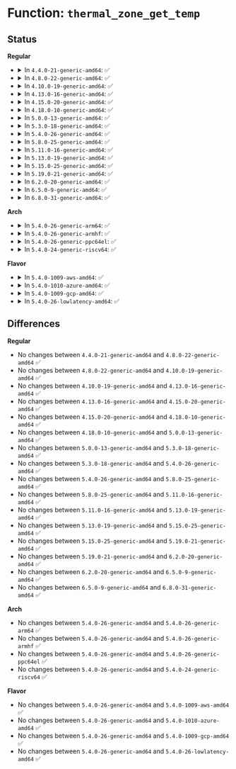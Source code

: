 # Function: <code>thermal_zone_get_temp</code>

## Status
<b>Regular</b>
<ul>
<li>
<details>
<summary>In <code>4.4.0-21-generic-amd64</code>: ✅</summary>

```c
int thermal_zone_get_temp(struct thermal_zone_device * tz, int * temp)
```

```json
{
  "name": "thermal_zone_get_temp",
  "collision_type": "Unique Global",
  "inline_type": "No",
  "funcs": [
    {
      "addr": 18446744071585674752,
      "name": "thermal_zone_get_temp",
      "external": true,
      "loc": "drivers/thermal/thermal_core.c:484",
      "file": "drivers/thermal/thermal_core.c",
      "inline": "seen, unknown",
      "caller_inline": [],
      "caller_func": [
        "drivers/thermal/thermal_core.c:temp_show",
        "drivers/thermal/thermal_hwmon.c:temp_input_show"
      ]
    }
  ],
  "symbols": [
    {
      "addr": 18446744071585674752,
      "name": "thermal_zone_get_temp",
      "section": ".text",
      "bind": "STB_GLOBAL",
      "size": 285
    }
  ]
}
```
</details>
</li>
<li>
<details>
<summary>In <code>4.8.0-22-generic-amd64</code>: ✅</summary>

```c
int thermal_zone_get_temp(struct thermal_zone_device * tz, int * temp)
```

```json
{
  "name": "thermal_zone_get_temp",
  "collision_type": "Unique Global",
  "inline_type": "No",
  "funcs": [
    {
      "addr": 18446744071586073328,
      "name": "thermal_zone_get_temp",
      "external": true,
      "loc": "drivers/thermal/thermal_core.c:484",
      "file": "drivers/thermal/thermal_core.c",
      "inline": "seen, unknown",
      "caller_inline": [],
      "caller_func": [
        "drivers/thermal/thermal_core.c:temp_show",
        "drivers/thermal/thermal_hwmon.c:temp_input_show"
      ]
    }
  ],
  "symbols": [
    {
      "addr": 18446744071586073328,
      "name": "thermal_zone_get_temp",
      "section": ".text",
      "bind": "STB_GLOBAL",
      "size": 285
    }
  ]
}
```
</details>
</li>
<li>
<details>
<summary>In <code>4.10.0-19-generic-amd64</code>: ✅</summary>

```c
int thermal_zone_get_temp(struct thermal_zone_device * tz, int * temp)
```

```json
{
  "name": "thermal_zone_get_temp",
  "collision_type": "Unique Global",
  "inline_type": "No",
  "funcs": [
    {
      "addr": 18446744071586291168,
      "name": "thermal_zone_get_temp",
      "external": true,
      "loc": "drivers/thermal/thermal_helpers.c:80",
      "file": "drivers/thermal/thermal_helpers.c",
      "inline": "seen, unknown",
      "caller_inline": [],
      "caller_func": [
        "drivers/thermal/thermal_sysfs.c:temp_show",
        "drivers/thermal/thermal_hwmon.c:temp_input_show"
      ]
    }
  ],
  "symbols": [
    {
      "addr": 18446744071586291168,
      "name": "thermal_zone_get_temp",
      "section": ".text",
      "bind": "STB_GLOBAL",
      "size": 285
    }
  ]
}
```
</details>
</li>
<li>
<details>
<summary>In <code>4.13.0-16-generic-amd64</code>: ✅</summary>

```c
int thermal_zone_get_temp(struct thermal_zone_device * tz, int * temp)
```

```json
{
  "name": "thermal_zone_get_temp",
  "collision_type": "Unique Global",
  "inline_type": "No",
  "funcs": [
    {
      "addr": 18446744071586390160,
      "name": "thermal_zone_get_temp",
      "external": true,
      "loc": "drivers/thermal/thermal_helpers.c:80",
      "file": "drivers/thermal/thermal_helpers.c",
      "inline": "seen, unknown",
      "caller_inline": [],
      "caller_func": [
        "drivers/thermal/thermal_sysfs.c:temp_show",
        "drivers/thermal/thermal_hwmon.c:temp_input_show"
      ]
    }
  ],
  "symbols": [
    {
      "addr": 18446744071586390160,
      "name": "thermal_zone_get_temp",
      "section": ".text",
      "bind": "STB_GLOBAL",
      "size": 285
    }
  ]
}
```
</details>
</li>
<li>
<details>
<summary>In <code>4.15.0-20-generic-amd64</code>: ✅</summary>

```c
int thermal_zone_get_temp(struct thermal_zone_device * tz, int * temp)
```

```json
{
  "name": "thermal_zone_get_temp",
  "collision_type": "Unique Global",
  "inline_type": "No",
  "funcs": [
    {
      "addr": 18446744071586853312,
      "name": "thermal_zone_get_temp",
      "external": true,
      "loc": "drivers/thermal/thermal_helpers.c:80",
      "file": "drivers/thermal/thermal_helpers.c",
      "inline": "seen, unknown",
      "caller_inline": [],
      "caller_func": [
        "drivers/thermal/thermal_sysfs.c:temp_show",
        "drivers/thermal/thermal_hwmon.c:temp_input_show"
      ]
    }
  ],
  "symbols": [
    {
      "addr": 18446744071586853312,
      "name": "thermal_zone_get_temp",
      "section": ".text",
      "bind": "STB_GLOBAL",
      "size": 307
    }
  ]
}
```
</details>
</li>
<li>
<details>
<summary>In <code>4.18.0-10-generic-amd64</code>: ✅</summary>

```c
int thermal_zone_get_temp(struct thermal_zone_device * tz, int * temp)
```

```json
{
  "name": "thermal_zone_get_temp",
  "collision_type": "Unique Global",
  "inline_type": "No",
  "funcs": [
    {
      "addr": 18446744071587146944,
      "name": "thermal_zone_get_temp",
      "external": true,
      "loc": "drivers/thermal/thermal_helpers.c:77",
      "file": "drivers/thermal/thermal_helpers.c",
      "inline": "seen, unknown",
      "caller_inline": [],
      "caller_func": [
        "drivers/thermal/thermal_sysfs.c:temp_show",
        "drivers/thermal/thermal_hwmon.c:temp_input_show"
      ]
    }
  ],
  "symbols": [
    {
      "addr": 18446744071587146944,
      "name": "thermal_zone_get_temp",
      "section": ".text",
      "bind": "STB_GLOBAL",
      "size": 302
    }
  ]
}
```
</details>
</li>
<li>
<details>
<summary>In <code>5.0.0-13-generic-amd64</code>: ✅</summary>

```c
int thermal_zone_get_temp(struct thermal_zone_device * tz, int * temp)
```

```json
{
  "name": "thermal_zone_get_temp",
  "collision_type": "Unique Global",
  "inline_type": "No",
  "funcs": [
    {
      "addr": 18446744071587326880,
      "name": "thermal_zone_get_temp",
      "external": true,
      "loc": "drivers/thermal/thermal_helpers.c:77",
      "file": "drivers/thermal/thermal_helpers.c",
      "inline": "seen, unknown",
      "caller_inline": [],
      "caller_func": [
        "drivers/thermal/thermal_sysfs.c:temp_show",
        "drivers/thermal/thermal_hwmon.c:temp_input_show"
      ]
    }
  ],
  "symbols": [
    {
      "addr": 18446744071587326880,
      "name": "thermal_zone_get_temp",
      "section": ".text",
      "bind": "STB_GLOBAL",
      "size": 302
    }
  ]
}
```
</details>
</li>
<li>
<details>
<summary>In <code>5.3.0-18-generic-amd64</code>: ✅</summary>

```c
int thermal_zone_get_temp(struct thermal_zone_device * tz, int * temp)
```

```json
{
  "name": "thermal_zone_get_temp",
  "collision_type": "Unique Global",
  "inline_type": "No",
  "funcs": [
    {
      "addr": 18446744071587597792,
      "name": "thermal_zone_get_temp",
      "external": true,
      "loc": "drivers/thermal/thermal_helpers.c:77",
      "file": "drivers/thermal/thermal_helpers.c",
      "inline": "seen, unknown",
      "caller_inline": [],
      "caller_func": [
        "drivers/thermal/thermal_sysfs.c:temp_show",
        "drivers/thermal/thermal_hwmon.c:temp_input_show"
      ]
    }
  ],
  "symbols": [
    {
      "addr": 18446744071587597792,
      "name": "thermal_zone_get_temp",
      "section": ".text",
      "bind": "STB_GLOBAL",
      "size": 304
    }
  ]
}
```
</details>
</li>
<li>
<details>
<summary>In <code>5.4.0-26-generic-amd64</code>: ✅</summary>

```c
int thermal_zone_get_temp(struct thermal_zone_device * tz, int * temp)
```

```json
{
  "name": "thermal_zone_get_temp",
  "collision_type": "Unique Global",
  "inline_type": "No",
  "funcs": [
    {
      "addr": 18446744071587801232,
      "name": "thermal_zone_get_temp",
      "external": true,
      "loc": "drivers/thermal/thermal_helpers.c:77",
      "file": "drivers/thermal/thermal_helpers.c",
      "inline": "seen, unknown",
      "caller_inline": [],
      "caller_func": [
        "drivers/thermal/thermal_sysfs.c:temp_show",
        "drivers/thermal/thermal_hwmon.c:temp_input_show"
      ]
    }
  ],
  "symbols": [
    {
      "addr": 18446744071587801232,
      "name": "thermal_zone_get_temp",
      "section": ".text",
      "bind": "STB_GLOBAL",
      "size": 304
    }
  ]
}
```
</details>
</li>
<li>
<details>
<summary>In <code>5.8.0-25-generic-amd64</code>: ✅</summary>

```c
int thermal_zone_get_temp(struct thermal_zone_device * tz, int * temp)
```

```json
{
  "name": "thermal_zone_get_temp",
  "collision_type": "Unique Global",
  "inline_type": "No",
  "funcs": [
    {
      "addr": 18446744071588647616,
      "name": "thermal_zone_get_temp",
      "external": true,
      "loc": "drivers/thermal/thermal_helpers.c:78",
      "file": "drivers/thermal/thermal_helpers.c",
      "inline": "seen, unknown",
      "caller_inline": [],
      "caller_func": [
        "drivers/power/supply/charger-manager.c:cm_get_battery_temperature",
        "drivers/thermal/thermal_core.c:update_temperature",
        "drivers/thermal/thermal_sysfs.c:temp_show",
        "drivers/thermal/thermal_hwmon.c:temp_input_show"
      ]
    }
  ],
  "symbols": [
    {
      "addr": 18446744071588647616,
      "name": "thermal_zone_get_temp",
      "section": ".text",
      "bind": "STB_GLOBAL",
      "size": 304
    }
  ]
}
```
</details>
</li>
<li>
<details>
<summary>In <code>5.11.0-16-generic-amd64</code>: ✅</summary>

```c
int thermal_zone_get_temp(struct thermal_zone_device * tz, int * temp)
```

```json
{
  "name": "thermal_zone_get_temp",
  "collision_type": "Unique Global",
  "inline_type": "No",
  "funcs": [
    {
      "addr": 18446744071588669792,
      "name": "thermal_zone_get_temp",
      "external": true,
      "loc": "drivers/thermal/thermal_helpers.c:78",
      "file": "drivers/thermal/thermal_helpers.c",
      "inline": "seen, unknown",
      "caller_inline": [],
      "caller_func": [
        "drivers/power/supply/charger-manager.c:cm_get_battery_temperature",
        "drivers/thermal/thermal_core.c:update_temperature",
        "drivers/thermal/thermal_sysfs.c:temp_show",
        "drivers/thermal/thermal_netlink.c:thermal_genl_cmd_tz_get_temp",
        "drivers/thermal/thermal_hwmon.c:temp_input_show"
      ]
    }
  ],
  "symbols": [
    {
      "addr": 18446744071588669792,
      "name": "thermal_zone_get_temp",
      "section": ".text",
      "bind": "STB_GLOBAL",
      "size": 304
    }
  ]
}
```
</details>
</li>
<li>
<details>
<summary>In <code>5.13.0-19-generic-amd64</code>: ✅</summary>

```c
int thermal_zone_get_temp(struct thermal_zone_device * tz, int * temp)
```

```json
{
  "name": "thermal_zone_get_temp",
  "collision_type": "Unique Global",
  "inline_type": "No",
  "funcs": [
    {
      "addr": 18446744071588552304,
      "name": "thermal_zone_get_temp",
      "external": true,
      "loc": "drivers/thermal/thermal_helpers.c:78",
      "file": "drivers/thermal/thermal_helpers.c",
      "inline": "seen, unknown",
      "caller_inline": [],
      "caller_func": [
        "drivers/power/supply/charger-manager.c:cm_get_battery_temperature",
        "drivers/thermal/thermal_sysfs.c:temp_show",
        "drivers/thermal/thermal_netlink.c:thermal_genl_cmd_tz_get_temp",
        "drivers/thermal/thermal_hwmon.c:temp_input_show"
      ]
    }
  ],
  "symbols": [
    {
      "addr": 18446744071588552304,
      "name": "thermal_zone_get_temp",
      "section": ".text",
      "bind": "STB_GLOBAL",
      "size": 316
    }
  ]
}
```
</details>
</li>
<li>
<details>
<summary>In <code>5.15.0-25-generic-amd64</code>: ✅</summary>

```c
int thermal_zone_get_temp(struct thermal_zone_device * tz, int * temp)
```

```json
{
  "name": "thermal_zone_get_temp",
  "collision_type": "Unique Global",
  "inline_type": "No",
  "funcs": [
    {
      "addr": 18446744071589226400,
      "name": "thermal_zone_get_temp",
      "external": true,
      "loc": "drivers/thermal/thermal_helpers.c:78",
      "file": "drivers/thermal/thermal_helpers.c",
      "inline": "seen, unknown",
      "caller_inline": [],
      "caller_func": [
        "drivers/power/supply/charger-manager.c:cm_get_battery_temperature",
        "drivers/thermal/thermal_sysfs.c:temp_show",
        "drivers/thermal/thermal_netlink.c:thermal_genl_cmd_tz_get_temp",
        "drivers/thermal/thermal_hwmon.c:temp_input_show"
      ]
    }
  ],
  "symbols": [
    {
      "addr": 18446744071589226400,
      "name": "thermal_zone_get_temp",
      "section": ".text",
      "bind": "STB_GLOBAL",
      "size": 316
    }
  ]
}
```
</details>
</li>
<li>
<details>
<summary>In <code>5.19.0-21-generic-amd64</code>: ✅</summary>

```c
int thermal_zone_get_temp(struct thermal_zone_device * tz, int * temp)
```

```json
{
  "name": "thermal_zone_get_temp",
  "collision_type": "Unique Global",
  "inline_type": "No",
  "funcs": [
    {
      "addr": 18446744071590689904,
      "name": "thermal_zone_get_temp",
      "external": true,
      "loc": "drivers/thermal/thermal_helpers.c:78",
      "file": "drivers/thermal/thermal_helpers.c",
      "inline": "seen, unknown",
      "caller_inline": [],
      "caller_func": [
        "drivers/power/supply/charger-manager.c:cm_get_battery_temperature",
        "drivers/thermal/thermal_sysfs.c:temp_show",
        "drivers/thermal/thermal_netlink.c:thermal_genl_cmd_tz_get_temp",
        "drivers/thermal/thermal_hwmon.c:temp_input_show"
      ]
    }
  ],
  "symbols": [
    {
      "addr": 18446744071590689904,
      "name": "thermal_zone_get_temp",
      "section": ".text",
      "bind": "STB_GLOBAL",
      "size": 333
    }
  ]
}
```
</details>
</li>
<li>
<details>
<summary>In <code>6.2.0-20-generic-amd64</code>: ✅</summary>

```c
int thermal_zone_get_temp(struct thermal_zone_device * tz, int * temp)
```

```json
{
  "name": "thermal_zone_get_temp",
  "collision_type": "Unique Global",
  "inline_type": "No",
  "funcs": [
    {
      "addr": 18446744071592360240,
      "name": "thermal_zone_get_temp",
      "external": true,
      "loc": "drivers/thermal/thermal_helpers.c:124",
      "file": "drivers/thermal/thermal_helpers.c",
      "inline": "seen, unknown",
      "caller_inline": [],
      "caller_func": [
        "drivers/power/supply/charger-manager.c:cm_get_battery_temperature",
        "drivers/thermal/thermal_sysfs.c:temp_show",
        "drivers/thermal/thermal_netlink.c:thermal_genl_cmd_tz_get_temp",
        "drivers/thermal/thermal_hwmon.c:temp_input_show"
      ]
    }
  ],
  "symbols": [
    {
      "addr": 18446744071592360240,
      "name": "thermal_zone_get_temp",
      "section": ".text",
      "bind": "STB_GLOBAL",
      "size": 155
    }
  ]
}
```
</details>
</li>
<li>
<details>
<summary>In <code>6.5.0-9-generic-amd64</code>: ✅</summary>

```c
int thermal_zone_get_temp(struct thermal_zone_device * tz, int * temp)
```

```json
{
  "name": "thermal_zone_get_temp",
  "collision_type": "Unique Global",
  "inline_type": "No",
  "funcs": [
    {
      "addr": 18446744071592788240,
      "name": "thermal_zone_get_temp",
      "external": true,
      "loc": "drivers/thermal/thermal_helpers.c:125",
      "file": "drivers/thermal/thermal_helpers.c",
      "inline": "seen, unknown",
      "caller_inline": [],
      "caller_func": [
        "drivers/power/supply/charger-manager.c:cm_get_battery_temperature",
        "drivers/thermal/thermal_sysfs.c:temp_show",
        "drivers/thermal/thermal_netlink.c:thermal_genl_cmd_tz_get_temp",
        "drivers/thermal/thermal_hwmon.c:temp_input_show"
      ]
    }
  ],
  "symbols": [
    {
      "addr": 18446744071592788240,
      "name": "thermal_zone_get_temp",
      "section": ".text",
      "bind": "STB_GLOBAL",
      "size": 155
    }
  ]
}
```
</details>
</li>
<li>
<details>
<summary>In <code>6.8.0-31-generic-amd64</code>: ✅</summary>

```c
int thermal_zone_get_temp(struct thermal_zone_device * tz, int * temp)
```

```json
{
  "name": "thermal_zone_get_temp",
  "collision_type": "Unique Global",
  "inline_type": "No",
  "funcs": [
    {
      "addr": 18446744071593537184,
      "name": "thermal_zone_get_temp",
      "external": true,
      "loc": "drivers/thermal/thermal_helpers.c:126",
      "file": "drivers/thermal/thermal_helpers.c",
      "inline": "seen, unknown",
      "caller_inline": [],
      "caller_func": [
        "drivers/power/supply/charger-manager.c:cm_get_battery_temperature",
        "drivers/thermal/thermal_sysfs.c:temp_show",
        "drivers/thermal/thermal_netlink.c:thermal_genl_cmd_tz_get_temp",
        "drivers/thermal/thermal_hwmon.c:temp_input_show"
      ]
    }
  ],
  "symbols": [
    {
      "addr": 18446744071593537184,
      "name": "thermal_zone_get_temp",
      "section": ".text",
      "bind": "STB_GLOBAL",
      "size": 139
    }
  ]
}
```
</details>
</li>
</ul>
<b>Arch</b>
<ul>
<li>
<details>
<summary>In <code>5.4.0-26-generic-arm64</code>: ✅</summary>

```c
int thermal_zone_get_temp(struct thermal_zone_device * tz, int * temp)
```

```json
{
  "name": "thermal_zone_get_temp",
  "collision_type": "Unique Global",
  "inline_type": "No",
  "funcs": [
    {
      "addr": 18446603336501003344,
      "name": "thermal_zone_get_temp",
      "external": true,
      "loc": "drivers/thermal/thermal_helpers.c:77",
      "file": "drivers/thermal/thermal_helpers.c",
      "inline": "seen, unknown",
      "caller_inline": [],
      "caller_func": [
        "drivers/thermal/thermal_sysfs.c:temp_show",
        "drivers/thermal/thermal_hwmon.c:temp_input_show"
      ]
    }
  ],
  "symbols": [
    {
      "addr": 18446603336501003344,
      "name": "thermal_zone_get_temp",
      "section": ".text",
      "bind": "STB_GLOBAL",
      "size": 332
    }
  ]
}
```
</details>
</li>
<li>
<details>
<summary>In <code>5.4.0-26-generic-armhf</code>: ✅</summary>

```c
int thermal_zone_get_temp(struct thermal_zone_device * tz, int * temp)
```

```json
{
  "name": "thermal_zone_get_temp",
  "collision_type": "Unique Global",
  "inline_type": "No",
  "funcs": [
    {
      "addr": 3233515692,
      "name": "thermal_zone_get_temp",
      "external": true,
      "loc": "drivers/thermal/thermal_helpers.c:77",
      "file": "drivers/thermal/thermal_helpers.c",
      "inline": "seen, unknown",
      "caller_inline": [],
      "caller_func": [
        "drivers/power/supply/charger-manager.c:cm_get_battery_temperature",
        "drivers/thermal/thermal_sysfs.c:temp_show",
        "drivers/thermal/thermal_hwmon.c:temp_input_show"
      ]
    }
  ],
  "symbols": [
    {
      "addr": 3233515692,
      "name": "thermal_zone_get_temp",
      "section": ".text",
      "bind": "STB_GLOBAL",
      "size": 328
    }
  ]
}
```
</details>
</li>
<li>
<details>
<summary>In <code>5.4.0-26-generic-ppc64el</code>: ✅</summary>

```c
int thermal_zone_get_temp(struct thermal_zone_device * tz, int * temp)
```

```json
{
  "name": "thermal_zone_get_temp",
  "collision_type": "Unique Global",
  "inline_type": "No",
  "funcs": [
    {
      "addr": 13835058055294480800,
      "name": "thermal_zone_get_temp",
      "external": true,
      "loc": "drivers/thermal/thermal_helpers.c:77",
      "file": "drivers/thermal/thermal_helpers.c",
      "inline": "seen, unknown",
      "caller_inline": [],
      "caller_func": [
        "drivers/thermal/thermal_sysfs.c:temp_show",
        "drivers/thermal/thermal_hwmon.c:temp_input_show"
      ]
    }
  ],
  "symbols": [
    {
      "addr": 13835058055294480800,
      "name": "thermal_zone_get_temp",
      "section": ".text",
      "bind": "STB_GLOBAL",
      "size": 500
    }
  ]
}
```
</details>
</li>
<li>
<details>
<summary>In <code>5.4.0-24-generic-riscv64</code>: ✅</summary>

```c
int thermal_zone_get_temp(struct thermal_zone_device * tz, int * temp)
```

```json
{
  "name": "thermal_zone_get_temp",
  "collision_type": "Unique Global",
  "inline_type": "No",
  "funcs": [
    {
      "addr": 18446743936277753598,
      "name": "thermal_zone_get_temp",
      "external": true,
      "loc": "drivers/thermal/thermal_helpers.c:77",
      "file": "drivers/thermal/thermal_helpers.c",
      "inline": "seen, unknown",
      "caller_inline": [],
      "caller_func": [
        "drivers/thermal/thermal_sysfs.c:temp_show",
        "drivers/thermal/thermal_hwmon.c:temp_input_show"
      ]
    }
  ],
  "symbols": [
    {
      "addr": 18446743936277753598,
      "name": "thermal_zone_get_temp",
      "section": ".text",
      "bind": "STB_GLOBAL",
      "size": 228
    }
  ]
}
```
</details>
</li>
</ul>
<b>Flavor</b>
<ul>
<li>
<details>
<summary>In <code>5.4.0-1009-aws-amd64</code>: ✅</summary>

```c
int thermal_zone_get_temp(struct thermal_zone_device * tz, int * temp)
```

```json
{
  "name": "thermal_zone_get_temp",
  "collision_type": "Unique Global",
  "inline_type": "No",
  "funcs": [
    {
      "addr": 18446744071587432208,
      "name": "thermal_zone_get_temp",
      "external": true,
      "loc": "drivers/thermal/thermal_helpers.c:77",
      "file": "drivers/thermal/thermal_helpers.c",
      "inline": "seen, unknown",
      "caller_inline": [],
      "caller_func": [
        "drivers/thermal/thermal_sysfs.c:temp_show",
        "drivers/thermal/thermal_hwmon.c:temp_input_show"
      ]
    }
  ],
  "symbols": [
    {
      "addr": 18446744071587432208,
      "name": "thermal_zone_get_temp",
      "section": ".text",
      "bind": "STB_GLOBAL",
      "size": 304
    }
  ]
}
```
</details>
</li>
<li>
<details>
<summary>In <code>5.4.0-1010-azure-amd64</code>: ✅</summary>

```c
int thermal_zone_get_temp(struct thermal_zone_device * tz, int * temp)
```

```json
{
  "name": "thermal_zone_get_temp",
  "collision_type": "Unique Global",
  "inline_type": "No",
  "funcs": [
    {
      "addr": 18446744071587200416,
      "name": "thermal_zone_get_temp",
      "external": true,
      "loc": "drivers/thermal/thermal_helpers.c:77",
      "file": "drivers/thermal/thermal_helpers.c",
      "inline": "seen, unknown",
      "caller_inline": [],
      "caller_func": [
        "drivers/thermal/thermal_sysfs.c:temp_show",
        "drivers/thermal/thermal_hwmon.c:temp_input_show"
      ]
    }
  ],
  "symbols": [
    {
      "addr": 18446744071587200416,
      "name": "thermal_zone_get_temp",
      "section": ".text",
      "bind": "STB_GLOBAL",
      "size": 304
    }
  ]
}
```
</details>
</li>
<li>
<details>
<summary>In <code>5.4.0-1009-gcp-amd64</code>: ✅</summary>

```c
int thermal_zone_get_temp(struct thermal_zone_device * tz, int * temp)
```

```json
{
  "name": "thermal_zone_get_temp",
  "collision_type": "Unique Global",
  "inline_type": "No",
  "funcs": [
    {
      "addr": 18446744071587757376,
      "name": "thermal_zone_get_temp",
      "external": true,
      "loc": "drivers/thermal/thermal_helpers.c:77",
      "file": "drivers/thermal/thermal_helpers.c",
      "inline": "seen, unknown",
      "caller_inline": [],
      "caller_func": [
        "drivers/thermal/thermal_sysfs.c:temp_show",
        "drivers/thermal/thermal_hwmon.c:temp_input_show"
      ]
    }
  ],
  "symbols": [
    {
      "addr": 18446744071587757376,
      "name": "thermal_zone_get_temp",
      "section": ".text",
      "bind": "STB_GLOBAL",
      "size": 304
    }
  ]
}
```
</details>
</li>
<li>
<details>
<summary>In <code>5.4.0-26-lowlatency-amd64</code>: ✅</summary>

```c
int thermal_zone_get_temp(struct thermal_zone_device * tz, int * temp)
```

```json
{
  "name": "thermal_zone_get_temp",
  "collision_type": "Unique Global",
  "inline_type": "No",
  "funcs": [
    {
      "addr": 18446744071587870576,
      "name": "thermal_zone_get_temp",
      "external": true,
      "loc": "drivers/thermal/thermal_helpers.c:77",
      "file": "drivers/thermal/thermal_helpers.c",
      "inline": "seen, unknown",
      "caller_inline": [],
      "caller_func": [
        "drivers/thermal/thermal_sysfs.c:temp_show",
        "drivers/thermal/thermal_hwmon.c:temp_input_show"
      ]
    }
  ],
  "symbols": [
    {
      "addr": 18446744071587870576,
      "name": "thermal_zone_get_temp",
      "section": ".text",
      "bind": "STB_GLOBAL",
      "size": 304
    }
  ]
}
```
</details>
</li>
</ul>

## Differences
<b>Regular</b>
<ul>
<li>
No changes between <code>4.4.0-21-generic-amd64</code> and <code>4.8.0-22-generic-amd64</code> ✅
</li>
<li>
No changes between <code>4.8.0-22-generic-amd64</code> and <code>4.10.0-19-generic-amd64</code> ✅
</li>
<li>
No changes between <code>4.10.0-19-generic-amd64</code> and <code>4.13.0-16-generic-amd64</code> ✅
</li>
<li>
No changes between <code>4.13.0-16-generic-amd64</code> and <code>4.15.0-20-generic-amd64</code> ✅
</li>
<li>
No changes between <code>4.15.0-20-generic-amd64</code> and <code>4.18.0-10-generic-amd64</code> ✅
</li>
<li>
No changes between <code>4.18.0-10-generic-amd64</code> and <code>5.0.0-13-generic-amd64</code> ✅
</li>
<li>
No changes between <code>5.0.0-13-generic-amd64</code> and <code>5.3.0-18-generic-amd64</code> ✅
</li>
<li>
No changes between <code>5.3.0-18-generic-amd64</code> and <code>5.4.0-26-generic-amd64</code> ✅
</li>
<li>
No changes between <code>5.4.0-26-generic-amd64</code> and <code>5.8.0-25-generic-amd64</code> ✅
</li>
<li>
No changes between <code>5.8.0-25-generic-amd64</code> and <code>5.11.0-16-generic-amd64</code> ✅
</li>
<li>
No changes between <code>5.11.0-16-generic-amd64</code> and <code>5.13.0-19-generic-amd64</code> ✅
</li>
<li>
No changes between <code>5.13.0-19-generic-amd64</code> and <code>5.15.0-25-generic-amd64</code> ✅
</li>
<li>
No changes between <code>5.15.0-25-generic-amd64</code> and <code>5.19.0-21-generic-amd64</code> ✅
</li>
<li>
No changes between <code>5.19.0-21-generic-amd64</code> and <code>6.2.0-20-generic-amd64</code> ✅
</li>
<li>
No changes between <code>6.2.0-20-generic-amd64</code> and <code>6.5.0-9-generic-amd64</code> ✅
</li>
<li>
No changes between <code>6.5.0-9-generic-amd64</code> and <code>6.8.0-31-generic-amd64</code> ✅
</li>
</ul>
<b>Arch</b>
<ul>
<li>
No changes between <code>5.4.0-26-generic-amd64</code> and <code>5.4.0-26-generic-arm64</code> ✅
</li>
<li>
No changes between <code>5.4.0-26-generic-amd64</code> and <code>5.4.0-26-generic-armhf</code> ✅
</li>
<li>
No changes between <code>5.4.0-26-generic-amd64</code> and <code>5.4.0-26-generic-ppc64el</code> ✅
</li>
<li>
No changes between <code>5.4.0-26-generic-amd64</code> and <code>5.4.0-24-generic-riscv64</code> ✅
</li>
</ul>
<b>Flavor</b>
<ul>
<li>
No changes between <code>5.4.0-26-generic-amd64</code> and <code>5.4.0-1009-aws-amd64</code> ✅
</li>
<li>
No changes between <code>5.4.0-26-generic-amd64</code> and <code>5.4.0-1010-azure-amd64</code> ✅
</li>
<li>
No changes between <code>5.4.0-26-generic-amd64</code> and <code>5.4.0-1009-gcp-amd64</code> ✅
</li>
<li>
No changes between <code>5.4.0-26-generic-amd64</code> and <code>5.4.0-26-lowlatency-amd64</code> ✅
</li>
</ul>
